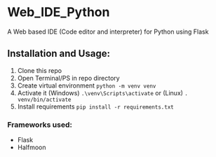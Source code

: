 # Web_IDE_Python

A Web based IDE (Code editor and interpreter) for Python using Flask

## Installation and Usage:
<ol>
  <li>Clone this repo</li>
  <li>Open Terminal/PS in repo directory</li>
  <li>Create virtual environment <code>python -m venv venv</code></li>
  <li>Activate it (Windows) <code>.\venv\Scripts\activate</code> or (Linux) <code>. venv/bin/activate</code></li>
  <li>Install requirements <code>pip install -r requirements.txt</code></li>
</ol>

### Frameworks used:
<ul>
  <li>Flask</li>
  <li>Halfmoon</li>
</ul>
